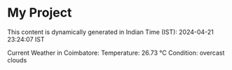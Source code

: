 # My Project

This content is dynamically generated in Indian Time (IST): 2024-04-21 23:24:07 IST


Current Weather in Coimbatore:
Temperature: 26.73 °C
Condition: overcast clouds
